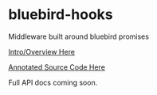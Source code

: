 bluebird-hooks
==============

Middleware built around bluebird promises


[Intro/Overview Here](http://dillonkrug.github.io/bluebird-hooks/docs/demo.html)

[Annotated Source Code Here](http://dillonkrug.github.io/bluebird-hooks/docs/core.html)

Full API docs coming soon.
